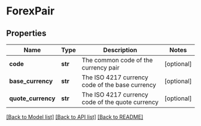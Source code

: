 # ForexPair

## Properties
Name | Type | Description | Notes
------------ | ------------- | ------------- | -------------
**code** | **str** | The common code of the currency pair | [optional] 
**base_currency** | **str** | The ISO 4217 currency code of the base currency | [optional] 
**quote_currency** | **str** | The ISO 4217 currency code of the quote currency | [optional] 

[[Back to Model list]](../README.md#documentation-for-models) [[Back to API list]](../README.md#documentation-for-api-endpoints) [[Back to README]](../README.md)


